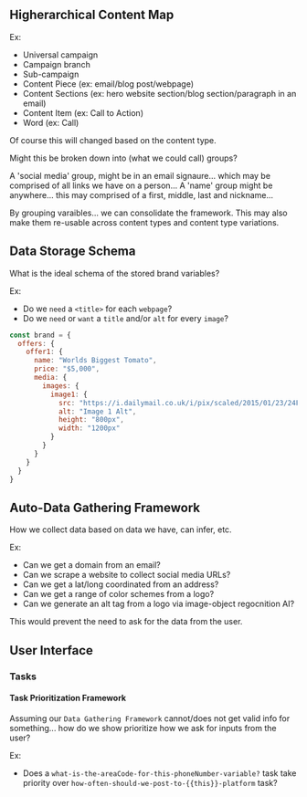 ## Higherarchical Content Map
Ex:

- Universal campaign
- Campaign branch
- Sub-campaign
- Content Piece (ex: email/blog post/webpage)
- Content Sections (ex: hero website section/blog section/paragraph in an email)
- Content Item (ex: Call to Action)
- Word (ex: Call)

Of course this will changed based on the content type.

Might this be broken down into (what we could call) groups?

A 'social media' group, might be in an email signaure... which may be comprised of all links we have on a person...
A 'name' group might be anywhere... this may comprised of a first, middle, last and nickname...

By grouping varaibles... we can consolidate the framework. This may also make them re-usable across content types and content type variations.

## Data Storage Schema
What is the ideal schema of the stored brand variables?

Ex:
- Do we `need` a `<title>` for each `webpage`?
- Do we `need` or `want` a `title` and/or `alt` for every `image`?

```js
const brand = {
  offers: {
    offer1: {
      name: "Worlds Biggest Tomato",
      price: "$5,000",
      media: {
        images: {
          image1: {
            src: "https://i.dailymail.co.uk/i/pix/scaled/2015/01/23/24F8A1AC00000578-0-image-a-50_1422015746402.jpg",
            alt: "Image 1 Alt",
            height: "800px",
            width: "1200px"
          }
        }
      }
    }
  }
}
```

## Auto-Data Gathering Framework
How we collect data based on data we have, can infer, etc.

Ex:
- Can we get a domain from an email?
- Can we scrape a website to collect social media URLs?
- Can we get a lat/long coordinated from an address?
- Can we get a range of color schemes from a logo?
- Can we generate an alt tag from a logo via image-object regocnition AI?

This would prevent the need to ask for the data from the user.

## User Interface
### Tasks
#### Task Prioritization Framework

Assuming our `Data Gathering Framework` cannot/does not get valid info for something... how do we show prioritize how we ask for inputs from the user?

Ex:
- Does a `what-is-the-areaCode-for-this-phoneNumber-variable?` task take priority over `how-often-should-we-post-to-{{this}}-platform` task?
